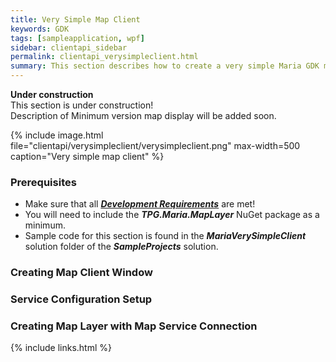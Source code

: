 ```yaml
---
title: Very Simple Map Client
keywords: GDK
tags: [sampleapplication, wpf]
sidebar: clientapi_sidebar
permalink: clientapi_verysimpleclient.html
summary: This section describes how to create a very simple Maria GDK map client. 
---
```


<div class="alert alert-danger" role="alert"> <i class="fa fa-exclamation-circle  fa-2x"></i>
<b>Under construction</b><br>
This section is under construction!<br>
Description of Minimum version map display will be added soon.
</div>

{% include image.html file="clientapi/verysimpleclient/verysimpleclient.png" max-width=500 caption="Very simple map client" %}

### Prerequisites

* Make sure that all ***[Development Requirements](clientapi_development_requirements.html)*** are met!
* You will need to include the ***TPG.Maria.MapLayer*** NuGet package as a minimum.
* Sample code for this section is found in the ***MariaVerySimpleClient*** solution folder of the ***SampleProjects*** solution.
     
### Creating Map Client Window

### Service Configuration Setup 

### Creating Map Layer with Map Service Connection


{% include links.html %}